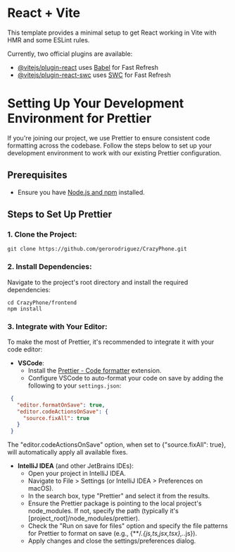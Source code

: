 # React + Vite

This template provides a minimal setup to get React working in Vite with HMR and some ESLint rules.

Currently, two official plugins are available:

- [@vitejs/plugin-react](https://github.com/vitejs/vite-plugin-react/blob/main/packages/plugin-react/README.md) uses [Babel](https://babeljs.io/) for Fast Refresh
- [@vitejs/plugin-react-swc](https://github.com/vitejs/vite-plugin-react-swc) uses [SWC](https://swc.rs/) for Fast Refresh

# Setting Up Your Development Environment for Prettier

If you're joining our project, we use Prettier to ensure consistent code formatting across the codebase. Follow the steps below to set up your development environment to work with our existing Prettier configuration.

## Prerequisites

- Ensure you have [Node.js and npm](https://nodejs.org/) installed.

## Steps to Set Up Prettier

### 1. Clone the Project:
```
git clone https://github.com/gerorodriguez/CrazyPhone.git
```
### 2. Install Dependencies:
Navigate to the project's root directory and install the required dependencies:

```
cd CrazyPhone/frontend
npm install
```
### 3. Integrate with Your Editor:

To make the most of Prettier, it's recommended to integrate it with your code editor:

- **VSCode**:
    - Install the [Prettier - Code formatter](https://marketplace.visualstudio.com/items?itemName=esbenp.prettier-vscode) extension.
    - Configure VSCode to auto-format your code on save by adding the following to your `settings.json`:
 ```json
  {
    "editor.formatOnSave": true,
    "editor.codeActionsOnSave": {
      "source.fixAll": true
    }
  }
  ```
  The "editor.codeActionsOnSave" option, when set to {"source.fixAll": true}, will automatically apply all available fixes.

- **IntelliJ IDEA** (and other JetBrains IDEs):
    - Open your project in IntelliJ IDEA.
    - Navigate to File > Settings (or IntelliJ IDEA > Preferences on macOS). 
    - In the search box, type "Prettier" and select it from the results. 
    - Ensure the Prettier package is pointing to the local project's node_modules. If not, specify the path (typically it's [project_root]/node_modules/prettier). 
    - Check the "Run on save for files" option and specify the file patterns for Prettier to format on save (e.g., {**/*.{js,ts,jsx,tsx},.*.js}). 
    - Apply changes and close the settings/preferences dialog.